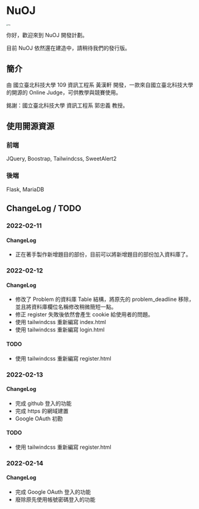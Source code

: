 # NuOJ

<img src="https://i.imgur.com/YHtW6Kj.png" alt="img" style="zoom: 25%;" />

你好，歡迎來到 NuOJ 開發計劃。

目前 NuOJ 依然還在建造中，請稍待我們的發行版。



## 簡介

由 國立臺北科技大學 109 資訊工程系 黃漢軒 開發，一款來自國立臺北科技大學的開源的 Online Judge，可供教學與競賽使用。



銘謝：國立臺北科技大學 資訊工程系 郭忠義 教授。



## 使用開源資源

### 前端

JQuery, Boostrap, Tailwindcss, SweetAlert2



### 後端

Flask, MariaDB





## ChangeLog / TODO

### 2022-02-11

#### ChangeLog

- 正在著手製作新增題目的部份，目前可以將新增題目的部份加入資料庫了。



### 2022-02-12

#### ChangeLog

- 修改了 Problem 的資料庫 Table 結構，將原先的 problem_deadline 移除，並且將資料庫欄位名稱修改稍微簡短一點。
- 修正 register 失敗後依然會產生 cookie 給使用者的問題。
- 使用 tailwindcss 重新編寫 index.html
- 使用 tailwindcss 重新編寫 login.html

#### TODO

- 使用 tailwindcss 重新編寫 register.html

### 2022-02-13

#### ChangeLog

 - 完成 github 登入的功能
 - 完成 https 的網域建置
 - Google OAuth 初勘

#### TODO

 - 使用 tailwindcss 重新編寫 register.html

### 2022-02-14

#### ChangeLog

 - 完成 Google OAuth 登入的功能
 - 廢除原先使用帳號密碼登入的功能